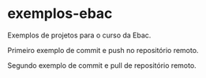 # exemplos-ebac
Exemplos de projetos para o curso da Ebac.

Primeiro exemplo de commit e push no repositório remoto.

Segundo exemplo de commit e pull de repositório remoto.
